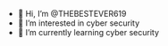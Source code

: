 - 👋 Hi, I’m @THEBESTEVER619
- 👀 I’m interested in cyber security
- 🌱 I’m currently learning cyber security

